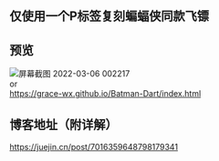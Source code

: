 ## 仅使用一个P标签复刻蝙蝠侠同款飞镖  

## 预览  
![屏幕截图 2022-03-06 002217](https://user-images.githubusercontent.com/53120187/156891659-caf2134f-8b65-461d-8426-628d0de8d5c0.png)  
or  
https://grace-wx.github.io/Batman-Dart/index.html  

## 博客地址（附详解）  
https://juejin.cn/post/7016359648798179341
